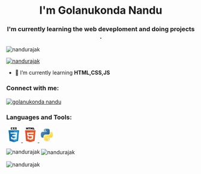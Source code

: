 <h1 align="center">I'm Golanukonda Nandu</h1>
<h3 align="center">I'm currently learning the web deveploment and doing projects .</h3>

<p align="left"> <img src="https://komarev.com/ghpvc/?username=nandurajak&label=Profile%20views&color=0e75b6&style=flat" alt="nandurajak" /> </p>

<p align="left"> <a href="https://github.com/ryo-ma/github-profile-trophy"><img src="https://github-profile-trophy.vercel.app/?username=nandurajak" alt="nandurajak" /></a> </p>

- 🌱 I’m currently learning **HTML,CSS,JS**

<h3 align="left">Connect with me:</h3>
<p align="left">
<a href="https://linkedin.com/in/golanukonda nandu" target="blank"><img align="center" src="https://raw.githubusercontent.com/rahuldkjain/github-profile-readme-generator/master/src/images/icons/Social/linked-in-alt.svg" alt="golanukonda nandu" height="30" width="40" /></a>
</p>

<h3 align="left">Languages and Tools:</h3>
<p align="left"> <a href="https://www.w3schools.com/css/" target="_blank" rel="noreferrer"> <img src="https://raw.githubusercontent.com/devicons/devicon/master/icons/css3/css3-original-wordmark.svg" alt="css3" width="40" height="40"/> </a> <a href="https://www.w3.org/html/" target="_blank" rel="noreferrer"> <img src="https://raw.githubusercontent.com/devicons/devicon/master/icons/html5/html5-original-wordmark.svg" alt="html5" width="40" height="40"/> </a> <a href="https://www.python.org" target="_blank" rel="noreferrer"> <img src="https://raw.githubusercontent.com/devicons/devicon/master/icons/python/python-original.svg" alt="python" width="40" height="40"/> </a> </p>

<p><img align="left" src="https://github-readme-stats.vercel.app/api/top-langs?username=nandurajak&show_icons=true&locale=en&layout=compact" alt="nandurajak" /></p>

<p>&nbsp;<img align="center" src="https://github-readme-stats.vercel.app/api?username=nandurajak&show_icons=true&locale=en" alt="nandurajak" /></p>

<p><img align="center" src="https://github-readme-streak-stats.herokuapp.com/?user=nandurajak&" alt="nandurajak" /></p>
